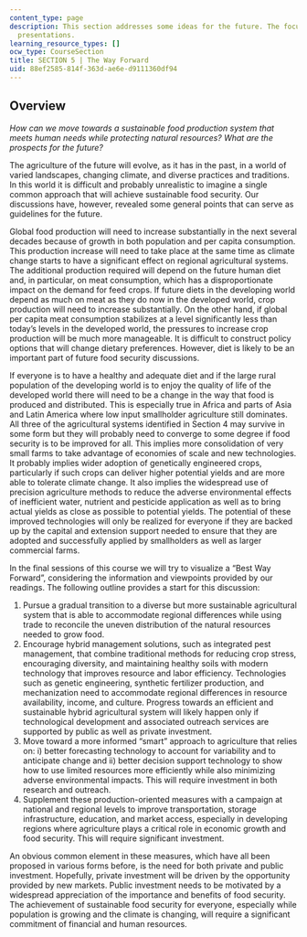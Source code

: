 ```yaml
---
content_type: page
description: This section addresses some ideas for the future. The focus was on student
  presentations.
learning_resource_types: []
ocw_type: CourseSection
title: SECTION 5 | The Way Forward
uid: 88ef2585-814f-363d-ae6e-d9111360df94
---
```


Overview
--------

_How can we move towards a sustainable food production system that meets human needs while protecting natural resources? What are the prospects for the future?_

The agriculture of the future will evolve, as it has in the past, in a world of varied landscapes, changing climate, and diverse practices and traditions. In this world it is difficult and probably unrealistic to imagine a single common approach that will achieve sustainable food security. Our discussions have, however, revealed some general points that can serve as guidelines for the future.

Global food production will need to increase substantially in the next several decades because of growth in both population and per capita consumption. This production increase will need to take place at the same time as climate change starts to have a significant effect on regional agricultural systems. The additional production required will depend on the future human diet and, in particular, on meat consumption, which has a disproportionate impact on the demand for feed crops. If future diets in the developing world depend as much on meat as they do now in the developed world, crop production will need to increase substantially. On the other hand, if global per capita meat consumption stabilizes at a level significantly less than today’s levels in the developed world, the pressures to increase crop production will be much more manageable. It is difficult to construct policy options that will change dietary preferences. However, diet is likely to be an important part of future food security discussions.

If everyone is to have a healthy and adequate diet and if the large rural population of the developing world is to enjoy the quality of life of the developed world there will need to be a change in the way that food is produced and distributed. This is especially true in Africa and parts of Asia and Latin America where low input smallholder agriculture still dominates. All three of the agricultural systems identified in Section 4 may survive in some form but they will probably need to converge to some degree if food security is to be improved for all. This implies more consolidation of very small farms to take advantage of economies of scale and new technologies. It probably implies wider adoption of genetically engineered crops, particularly if such crops can deliver higher potential yields and are more able to tolerate climate change. It also implies the widespread use of precision agriculture methods to reduce the adverse environmental effects of inefficient water, nutrient and pesticide application as well as to bring actual yields as close as possible to potential yields. The potential of these improved technologies will only be realized for everyone if they are backed up by the capital and extension support needed to ensure that they are adopted and successfully applied by smallholders as well as larger commercial farms.

In the final sessions of this course we will try to visualize a “Best Way Forward”, considering the information and viewpoints provided by our readings. The following outline provides a start for this discussion:

1.  Pursue a gradual transition to a diverse but more sustainable agricultural system that is able to accommodate regional differences while using trade to reconcile the uneven distribution of the natural resources needed to grow food.
2.  Encourage hybrid management solutions, such as integrated pest management, that combine traditional methods for reducing crop stress, encouraging diversity, and maintaining healthy soils with modern technology that improves resource and labor efficiency. Technologies such as genetic engineering, synthetic fertilizer production, and mechanization need to accommodate regional differences in resource availability, income, and culture. Progress towards an efficient and sustainable hybrid agricultural system will likely happen only if technological development and associated outreach services are supported by public as well as private investment.
3.  Move toward a more informed “smart” approach to agriculture that relies on: i) better forecasting technology to account for variability and to anticipate change and ii) better decision support technology to show how to use limited resources more efficiently while also minimizing adverse environmental impacts. This will require investment in both research and outreach.
4.  Supplement these production-oriented measures with a campaign at national and regional levels to improve transportation, storage infrastructure, education, and market access, especially in developing regions where agriculture plays a critical role in economic growth and food security. This will require significant investment.

An obvious common element in these measures, which have all been proposed in various forms before, is the need for both private and public investment. Hopefully, private investment will be driven by the opportunity provided by new markets. Public investment needs to be motivated by a widespread appreciation of the importance and benefits of food security. The achievement of sustainable food security for everyone, especially while population is growing and the climate is changing, will require a significant commitment of financial and human resources.